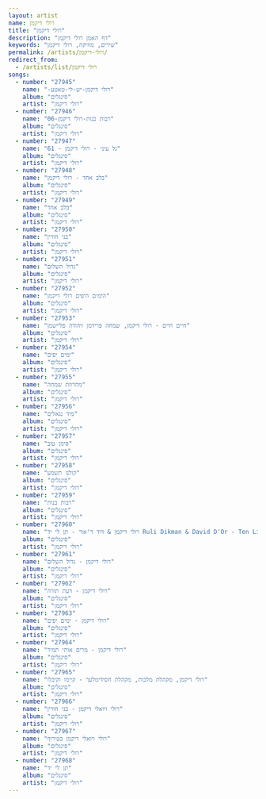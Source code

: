 ```yaml
---
layout: artist
name: רולי דיקמן
title: "רולי דיקמן"
description: "דף האמן רולי דיקמן"
keywords: "שירים, מוזיקה, רולי דיקמן"
permalink: /artists/רולי-דיקמן/
redirect_from:
  - /artists/list/רולי דיקמן
songs:
  - number: "27945"
    name: "-רולי דיקמן-יש-לי-טאטע"
    album: "סינגלים"
    artist: "רולי דיקמן"
  - number: "27946"
    name: "06-רבות בנות-רולי דיקמן"
    album: "סינגלים"
    artist: "רולי דיקמן"
  - number: "27947"
    name: "61 - גל עיני - רולי דיקמן"
    album: "סינגלים"
    artist: "רולי דיקמן"
  - number: "27948"
    name: "בלב אחד - רולי דיקמן"
    album: "סינגלים"
    artist: "רולי דיקמן"
  - number: "27949"
    name: "בלב אחד"
    album: "סינגלים"
    artist: "רולי דיקמן"
  - number: "27950"
    name: "בני חורין"
    album: "סינגלים"
    artist: "רולי דיקמן"
  - number: "27951"
    name: "גדול השלום"
    album: "סינגלים"
    artist: "רולי דיקמן"
  - number: "27952"
    name: "הימים היפים רולי דיקמן"
    album: "סינגלים"
    artist: "רולי דיקמן"
  - number: "27953"
    name: "חיים חיים - רולי דיקמן, שמחה פרידמן ויהודה פליישמן"
    album: "סינגלים"
    artist: "רולי דיקמן"
  - number: "27954"
    name: "ימים יפים"
    album: "סינגלים"
    artist: "רולי דיקמן"
  - number: "27955"
    name: "מחרוזת שמחה"
    album: "סינגלים"
    artist: "רולי דיקמן"
  - number: "27956"
    name: "מיד נגאלים"
    album: "סינגלים"
    artist: "רולי דיקמן"
  - number: "27957"
    name: "סימן טוב"
    album: "סינגלים"
    artist: "רולי דיקמן"
  - number: "27958"
    name: "קולנו תשמע"
    album: "סינגלים"
    artist: "רולי דיקמן"
  - number: "27959"
    name: "רבות בנות"
    album: "סינגלים"
    artist: "רולי דיקמן"
  - number: "27960"
    name: "רולי דיקמן & דוד ד'אור - תן לי יד Ruli Dikman & David D'Or - Ten Li Yad"
    album: "סינגלים"
    artist: "רולי דיקמן"
  - number: "27961"
    name: "רולי דיקמן - גדול השלום"
    album: "סינגלים"
    artist: "רולי דיקמן"
  - number: "27962"
    name: "רולי דיקמן - דעת תורה"
    album: "סינגלים"
    artist: "רולי דיקמן"
  - number: "27963"
    name: "רולי דיקמן - ימים יפים"
    album: "סינגלים"
    artist: "רולי דיקמן"
  - number: "27964"
    name: "רולי דיקמן - מרים אותי תמיד"
    album: "סינגלים"
    artist: "רולי דיקמן"
  - number: "27965"
    name: "רולי דיקמן, מקהלת מלכות, מקהלת חסידימלעך - קיימו וקיבלו"
    album: "סינגלים"
    artist: "רולי דיקמן"
  - number: "27966"
    name: "רולי ויואלי דיקמן - בני חורין"
    album: "סינגלים"
    artist: "רולי דיקמן"
  - number: "27967"
    name: "רולי ויואלי דיקמן בטירוף"
    album: "סינגלים"
    artist: "רולי דיקמן"
  - number: "27968"
    name: "תן לי יד"
    album: "סינגלים"
    artist: "רולי דיקמן"
---
```

